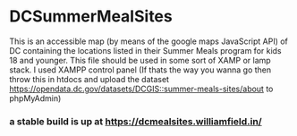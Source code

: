 # DCSummerMealSites

This is an accessible map (by means of the google maps JavaScript API) of DC containing the locations 
listed in their Summer Meals program for kids 18 and younger. This file should be used in some sort of 
XAMP or lamp stack. I used XAMPP control panel (If thats the way you wanna go then throw this in htdocs
and upload the dataset https://opendata.dc.gov/datasets/DCGIS::summer-meals-sites/about to phpMyAdmin)

### a stable build is up at https://dcmealsites.williamfield.in/
